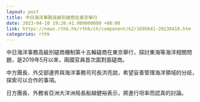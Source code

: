 ```yaml
---
layout: post
title: 中日海洋事務高級別磋商在東京舉行
date: 2023-04-10 19:26:41.000000000 +08:00
link: https://news.rthk.hk/rthk/ch/component/k2/1695641-20230410.htm
categories: rthk
---
```


中日海洋事務高級別磋商機制第十五輪磋商在東京舉行，探討東海等海洋相關問題，是2019年5月以來，兩國官員首次面對面磋商。

中方團長、外交部邊界與海洋事務司司長洪亮說，希望妥善管理海洋領域的分歧，探索可以合作的事項。

日方團長、外務省亞洲大洋洲局長船越健裕表示，將進行坦率而認真的討論。
